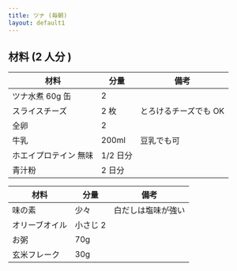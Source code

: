 ```yaml
---
title: ツナ (毎朝)
layout: default1
---
```

## 材料 (2 人分 )

| 材料 | 分量 | 備考 |
| --- | --- | ---- |
| ツナ水煮 60g 缶 | 2 | |
| スライスチーズ | 2 枚 | とろけるチーズでも OK |
| 全卵 | 2 | |
| 牛乳 | 200ml | 豆乳でも可 |
| ホエイプロテイン 無味 | 1/2 日分 | |
| 青汁粉 | 2 日分 | |

| 材料 | 分量 | 備考 |
| --- | --- | ---- |
| 味の素 | 少々 | 白だしは塩味が強い |
| オリーブオイル | 小さじ 2 | |
| お粥 | 70g | |
| 玄米フレーク | 30g | |
